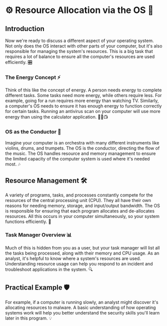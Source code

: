# ⚙️ Resource Allocation via the OS 🔄

## Introduction
Now we're ready to discuss a different aspect of your operating system. Not only does the OS interact with other parts of your computer, but it's also responsible for managing the system's resources. This is a big task that requires a lot of balance to ensure all the computer's resources are used efficiently. 🎛️

### The Energy Concept ⚡
Think of this like the concept of energy. A person needs energy to complete different tasks. Some tasks need more energy, while others require less. For example, going for a run requires more energy than watching TV. Similarly, a computer's OS needs to ensure it has enough energy to function correctly for certain tasks. Running an antivirus scan on your computer will use more energy than using the calculator application. 🏃‍♂️📺

### OS as the Conductor 🎻
Imagine your computer is an orchestra with many different instruments like violins, drums, and trumpets. The OS is the conductor, directing the flow of the music. The OS handles resource and memory management to ensure the limited capacity of the computer system is used where it's needed most. 🎶

## Resource Management 🛠️
A variety of programs, tasks, and processes constantly compete for the resources of the central processing unit (CPU). They all have their own reasons for needing memory, storage, and input/output bandwidth. The OS is responsible for ensuring that each program allocates and de-allocates resources. All this occurs in your computer simultaneously, so your system functions efficiently. 🚀

### Task Manager Overview 📊
Much of this is hidden from you as a user, but your task manager will list all the tasks being processed, along with their memory and CPU usage. As an analyst, it's helpful to know where a system's resources are used. Understanding resource usage can help you respond to an incident and troubleshoot applications in the system. 🔍

## Practical Example 🛡️
For example, if a computer is running slowly, an analyst might discover it's allocating resources to malware. A basic understanding of how operating systems work will help you better understand the security skills you'll learn later in this program. 💡

